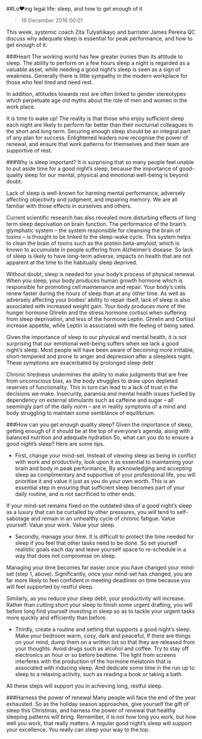 ##Lo♥︎ing legal life: sleep, and how to get enough of it

>16 December 2016 00:01

This week, systemic coach Zita Tulyahikayo and barrister James Pereira QC discuss why adequate sleep is essential for peak performance, and how to get enough of it. 

###Heart
The working world has few greater ironies than its attitude to sleep. The ability to perform on a few hours sleep a night is regarded as a valuable asset, while needing a good night’s sleep is seen as a sign of weakness. Generally there is little sympathy in the modern workplace for those who feel tired and need rest.

In addition, attitudes towards rest are often linked to gender stereotypes which perpetuate age old myths about the role of men and women in the work place.

It is time to wake up! The reality is that those who enjoy sufficient sleep each night are likely to perform far better than their nocturnal colleagues in the short and long term. Securing enough sleep should be an integral part of any plan for success. Enlightened leaders now recognise the power of renewal, and ensure that work patterns for themselves and their team are supportive of rest.

###Why is sleep important?
It is surprising that so many people feel unable to put aside time for a good night’s sleep, because the importance of good-quality sleep for our mental, physical and emotional well-being is beyond doubt.

Lack of sleep is well-known for harming mental performance, adversely affecting objectivity and judgment, and impairing memory. We are all familiar with those effects in ourselves and others.

Current scientific research has also revealed more disturbing effects of long term sleep deprivation on brain function. The performance of the brain’s glymphatic system – the system responsible for cleansing the brain of toxins – is thought to be linked to the sleep-wake cycle. This system helps to clean the brain of toxins such as the protein beta-amyloid, which is known to accumulate in people suffering from Alzheimer’s disease. So lack of sleep is likely to have long-term adverse, impacts on health that are not apparent at the time to the habitually sleep deprived.

Without doubt, sleep is needed for your body’s process of physical renewal. When you sleep, your body produces human growth hormone which is responsible for promoting cell maintenance and repair. Your body’s cells renew faster during the hours of sleep than at any other time. As well as adversely affecting your bodies’ ability to repair itself, lack of sleep is also associated with increased weight gain. Your body produces more of the hunger hormone Ghrelin and the stress hormone cortisol when suffering from sleep deprivation, and less of the hormone Leptin. Ghrelin and Cortisol increase appetite, while Leptin is associated with the feeling of being sated.

Given the importance of sleep to our physical and mental health, it is not surprising that our emotional well-being suffers when we lack a good night’s sleep. Most people will have been aware of becoming more irritable, short-tempered and prone to anger and depression after a sleepless night. These symptoms are exacerbated by prolonged sleep debt

Chronic tiredness undermines the ability to make judgments that are free from unconscious bias, as the body struggles to draw upon depleted reserves of functionality. This in turn can lead to a lack of trust in the decisions we make. Insecurity, paranoia and mental health issues fuelled by dependency on external stimulants such as caffeine and sugar – all seemingly part of the daily norm – are in reality symptoms of a mind and body struggling to maintain some semblance of equilibrium.

###How can you get enough quality sleep?
Given the importance of sleep, getting enough of it should be at the top of everyone’s agenda, along with balanced nutrition and adequate hydration So, what can you do to ensure a good night’s sleep? Here are some tips.

* First, change your mind-set. Instead of viewing sleep as being in conflict with work and productivity, look upon it as essential to maintaining your brain and body in peak performance, By acknowledging and accepting sleep as complimentary and supportive of your professional life, you will prioritise it and value it just as you do your own worth. This is an essential step in ensuring that sufficient sleep becomes part of your daily routine, and is not sacrificed to other ends.

If your mind-set remains fixed on the outdated idea of a good night’s sleep as a luxury that can be curtailed by other pressures, you will tend to self-sabotage and remain in an unhealthy cycle of chronic fatigue. Value yourself. Value your work. Value your sleep.

* Secondly, manage your time. It is difficult to protect the time needed for sleep if you feel that other tasks need to be done. So set yourself realistic goals each day and leave yourself space to re-schedule in a way that does not compromise on sleep.

Managing your time becomes far easier once you have changed your mind-set (step 1, above). Significantly, once your mind-set has changed, you are far more likely to feel confident in meeting deadlines on time because you will feel supported by restful sleep.

Similarly, as you reduce your sleep debt, your productivity will increase. Rather than cutting short your sleep to finish some urgent drafting, you will before long find yourself investing in sleep so as to tackle your urgent tasks more quickly and efficiently than before.

* Thirdly, create a routine and setting that supports a good night’s sleep. Make your bedroom warm, cosy, dark and peaceful, If there are things on your mind, dump them on a written list so that they are released from your thoughts. Avoid drugs such as alcohol and coffee. Try to stay off electronics an hour or so before bedtime. The light from screens interferes with the production of the hormone melatonin that is associated with inducing sleep. And dedicate some time in the run up to sleep to a relaxing activity, such as reading a book or taking a bath.

All these steps will support you in achieving long, restful sleep.

###Harness the power of renewal
Many people will face the end of the year exhausted. So as the holiday season approaches, give yourself the gift of sleep this Christmas, and harness the power of renewal that healthy sleeping patterns will bring. Remember, it is not how long you work, but how well you work, that really matters. A regular good night’s sleep will support your excellence. You really can sleep your way to the top.
